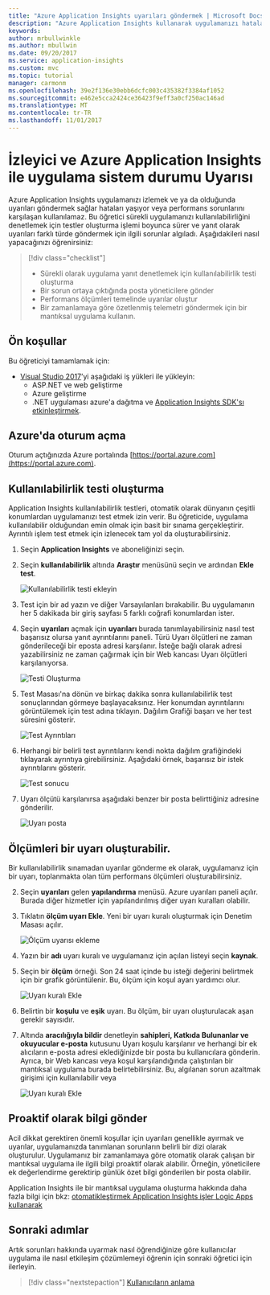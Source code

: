 ```yaml
---
title: "Azure Application Insights uyarıları göndermek | Microsoft Docs"
description: "Azure Application Insights kullanarak uygulamanızı hatalara yanıt uyarıları göndermek üzere Öğreticisi."
keywords: 
author: mrbullwinkle
ms.author: mbullwin
ms.date: 09/20/2017
ms.service: application-insights
ms.custom: mvc
ms.topic: tutorial
manager: carmonm
ms.openlocfilehash: 39e2f136e30ebb6dcfc003c435382f3384af1052
ms.sourcegitcommit: e462e5cca2424ce36423f9eff3a0cf250ac146ad
ms.translationtype: MT
ms.contentlocale: tr-TR
ms.lasthandoff: 11/01/2017
---
```

# <a name="monitor-and-alert-on-application-health-with-azure-application-insights"></a>İzleyici ve Azure Application Insights ile uygulama sistem durumu Uyarısı

Azure Application Insights uygulamanızı izlemek ve ya da olduğunda uyarıları göndermek sağlar hataları yaşıyor veya performans sorunlarını karşılaşan kullanılamaz.  Bu öğretici sürekli uygulamanızı kullanılabilirliğini denetlemek için testler oluşturma işlemi boyunca sürer ve yanıt olarak uyarıları farklı türde göndermek için ilgili sorunlar algıladı.  Aşağıdakileri nasıl yapacağınızı öğrenirsiniz:

> [!div class="checklist"]
> * Sürekli olarak uygulama yanıt denetlemek için kullanılabilirlik testi oluşturma
> * Bir sorun ortaya çıktığında posta yöneticilere gönder
> * Performans ölçümleri temelinde uyarılar oluştur 
> * Bir zamanlamaya göre özetlenmiş telemetri göndermek için bir mantıksal uygulama kullanın.


## <a name="prerequisites"></a>Ön koşullar

Bu öğreticiyi tamamlamak için:

- [Visual Studio 2017](https://www.visualstudio.com/downloads/)’yi aşağıdaki iş yükleri ile yükleyin:
    - ASP.NET ve web geliştirme
    - Azure geliştirme
    - .NET uygulaması azure'a dağıtma ve [Application Insights SDK'sı etkinleştirmek](app-insights-asp-net.md). 


## <a name="log-in-to-azure"></a>Azure'da oturum açma
Oturum açtığınızda Azure portalında [https://portal.azure.com](https://portal.azure.com).

## <a name="create-availability-test"></a>Kullanılabilirlik testi oluşturma
Application Insights kullanılabilirlik testleri, otomatik olarak dünyanın çeşitli konumlardan uygulamanızı test etmek izin verir.   Bu öğreticide, uygulama kullanılabilir olduğundan emin olmak için basit bir sınama gerçekleştirir.  Ayrıntılı işlem test etmek için izlenecek tam yol da oluşturabilirsiniz. 

1. Seçin **Application Insights** ve aboneliğinizi seçin.  
1. Seçin **kullanılabilirlik** altında **Araştır** menüsünü seçin ve ardından **Ekle test**.
 
    ![Kullanılabilirlik testi ekleyin](media/app-insights-tutorial-alert/add-test.png)

2. Test için bir ad yazın ve diğer Varsayılanları bırakabilir.  Bu uygulamanın her 5 dakikada bir giriş sayfası 5 farklı coğrafi konumlardan ister. 
3. Seçin **uyarıları** açmak için **uyarıları** burada tanımlayabilirsiniz nasıl test başarısız olursa yanıt ayrıntılarını paneli. Türü Uyarı ölçütleri ne zaman gönderileceği bir eposta adresi karşılanır.  İsteğe bağlı olarak adresi yazabilirsiniz ne zaman çağırmak için bir Web kancası Uyarı ölçütleri karşılanıyorsa.

    ![Testi Oluşturma](media/app-insights-tutorial-alert/create-test.png)
 
4. Test Masası'na dönün ve birkaç dakika sonra kullanılabilirlik test sonuçlarından görmeye başlayacaksınız.  Her konumdan ayrıntılarını görüntülemek için test adına tıklayın.  Dağılım Grafiği başarı ve her test süresini gösterir.

    ![Test Ayrıntıları](media/app-insights-tutorial-alert/test-details.png)

5.  Herhangi bir belirli test ayrıntılarını kendi nokta dağılım grafiğindeki tıklayarak ayrıntıya girebilirsiniz.  Aşağıdaki örnek, başarısız bir istek ayrıntılarını gösterir.

    ![Test sonucu](media/app-insights-tutorial-alert/test-result.png)
  
6. Uyarı ölçütü karşılanırsa aşağıdaki benzer bir posta belirttiğiniz adresine gönderilir.

    ![Uyarı posta](media/app-insights-tutorial-alert/alert-mail.png)


## <a name="create-an-alert-from-metrics"></a>Ölçümleri bir uyarı oluşturabilir.
Bir kullanılabilirlik sınamadan uyarılar gönderme ek olarak, uygulamanız için bir uyarı, toplanmakta olan tüm performans ölçümleri oluşturabilirsiniz.

2. Seçin **uyarıları** gelen **yapılandırma** menüsü.  Azure uyarıları paneli açılır.  Burada diğer hizmetler için yapılandırılmış diğer uyarı kuralları olabilir.
3. Tıklatın **ölçüm uyarı Ekle**.  Yeni bir uyarı kuralı oluşturmak için Denetim Masası açılır.

    ![Ölçüm uyarısı ekleme](media/app-insights-tutorial-alert/add-metric-alert.png)

4. Yazın bir **adı** uyarı kuralı ve uygulamanız için açılan listeyi seçin **kaynak**.
5. Seçin bir **ölçüm** örneği.  Son 24 saat içinde bu isteği değerini belirtmek için bir grafik görüntülenir.  Bu, ölçüm için koşul ayarı yardımcı olur.

    ![Uyarı kuralı Ekle](media/app-insights-tutorial-alert/add-alert-01.png)

6. Belirtin bir **koşulu** ve **eşik** uyarı. Bu ölçüm, bir uyarı oluşturulacak aşan gerekir sayısıdır. 
6. Altında **aracılığıyla bildir** denetleyin **sahipleri, Katkıda Bulunanlar ve okuyucular e-posta** kutusunu Uyarı koşulu karşılanır ve herhangi bir ek alıcıların e-posta adresi eklediğinizde bir posta bu kullanıcılara gönderin.  Ayrıca, bir Web kancası veya koşul karşılandığında çalıştırılan bir mantıksal uygulama burada belirtebilirsiniz.  Bu, algılanan sorun azaltmak girişimi için kullanılabilir veya 

    ![Uyarı kuralı Ekle](media/app-insights-tutorial-alert/add-alert-02.png)


## <a name="proactively-send-information"></a>Proaktif olarak bilgi gönder
Acil dikkat gerektiren önemli koşullar için uyarıları genellikle ayırmak ve uyarılar, uygulamanızda tanımlanan sorunların belirli bir dizi olarak oluşturulur.  Uygulamanız bir zamanlamaya göre otomatik olarak çalışan bir mantıksal uygulama ile ilgili bilgi proaktif olarak alabilir.  Örneğin, yöneticilere ek değerlendirme gerektirip günlük özet bilgi gönderilen bir posta olabilir.

Application Insights ile bir mantıksal uygulama oluşturma hakkında daha fazla bilgi için bkz: [otomatikleştirmek Application Insights işler Logic Apps kullanarak](automate-with-logic-apps.md)

## <a name="next-steps"></a>Sonraki adımlar
Artık sorunları hakkında uyarmak nasıl öğrendiğinize göre kullanıcılar uygulama ile nasıl etkileşim çözümlemeyi öğrenin için sonraki öğretici için ilerleyin.

> [!div class="nextstepaction"]
> [Kullanıcıların anlama](app-insights-tutorial-users.md)